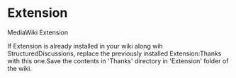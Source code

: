 # Extension
MediaWiki Extension

If Extension is already installed in your wiki along wih StructuredDiscussions, replace the previously installed Extension:Thanks with this one.Save the contents in 'Thanks' directory in 'Extension' folder of the wiki.
